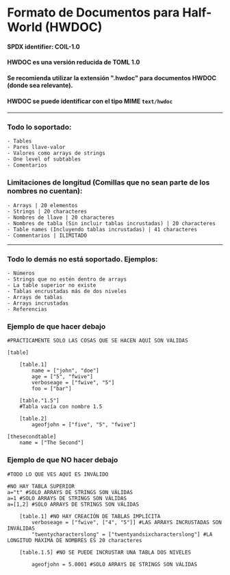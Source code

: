 # Formato de Documentos para Half-World (HWDOC)

#### SPDX identifier: COIL-1.0

#### HWDOC es una versión reducida de TOML 1.0
#### Se recomienda utilizar la extensión ".hwdoc" para documentos HWDOC (donde sea relevante).
#### HWDOC se puede identificar con el tipo MIME `text/hwdoc`


***
### Todo lo soportado: 
	- Tables
	- Pares llave-valor
	- Valores como arrays de strings
	- One level of subtables
	- Comentarios

### Limitaciones de longitud (Comillas que no sean parte de los nombres no cuentan):
	- Arrays | 20 elementos
	- Strings | 20 characteres
	- Nombres de llave | 20 characteres
	- Nombres de tabla (Sin incluir tablas incrustadas) | 20 characteres
	- Table names (Incluyendo tablas incrustadas) | 41 characteres
	- Commentarios | ILIMITADO

***
### Todo lo demás no está soportado. Ejemplos:
	- Números
	- Strings que no estén dentro de arrays
	- La table superior no existe
	- Tablas encrustadas más de dos niveles
	- Arrays de tablas
	- Arrays incrustadas
	- Referencias

### Ejemplo de que hacer debajo

```
#PRÁCTICAMENTE SOLO LAS COSAS QUE SE HACEN AQUÍ SON VÁLIDAS

[table]

    [table.1]
        name = ["john", "doe"]
        age = ["5", "fwive"]
        verboseage = ["fwive", "5"]
        foo = ["bar"]

    [table."1.5"] 
    #Tabla vacía con nombre 1.5

    [table.2]
        ageofjohn = ["five", "5", "fwive"]

[thesecondtable]
	name = ["The Second"]
```

### Ejemplo de que NO hacer debajo
```
#TODO LO QUE VES AQUÍ ES INVÁLIDO

#NO HAY TABLA SUPERIOR
a="t" #SOLO ARRAYS DE STRINGS SON VÁLIDAS
a=1 #SOLO ARRAYS DE STRINGS SON VÁLIDAS
a=[1,2] #SOLO ARRAYS DE STRINGS SON VÁLIDAS

    [table.1] #NO HAY CREACIÓN DE TABLAS IMPLÍCITA
        verboseage = ["fwive", ["4", "5"]] #LAS ARRAYS INCRUSTADAS SON INVÁLIDAS
        "twentycharacterslong" = ["twentyandsixcharacterslong"] #LA LONGITUD MÁXIMA DE NOMBRES ES 20 characteres

    [table.1.5] #NO SE PUEDE INCRUSTAR UNA TABLA DOS NIVELES

        ageofjohn = 5.0001 #SOLO ARRAYS DE STRINGS SON VÁLIDAS
```
